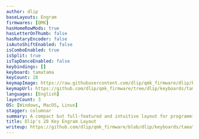 ```yaml
---
author: dlip
baseLayouts: Engram
firmwares: [QMK]
hasHomeRowMods: true
hasLetterOnThumb: false
hasRotaryEncoder: false
isAutoShiftEnabled: false
isComboEnabled: true
isSplit: true
isTapDanceEnabled: false
keybindings: []
keyboard: tamatama
keyCount: 28
keymapImage: https://raw.githubusercontent.com/dlip/qmk_firmware/dlip/keyboards/tamatama/keymaps/engram/dlip's-28-key-engram-layout.png
keymapUrl: https://github.com/dlip/qmk_firmware/tree/dlip/keyboards/tamatama/keymaps/engram
languages: [English]
layerCount: 3
OS: [Windows, MacOS, Linux]
stagger: columnar
summary: A compact but full-featured and intuitive layout for programming and prose with chording for frequent words
title: Dlip's 28 Key Engram Layout
writeup: https://github.com/dlip/qmk_firmware/blob/dlip/keyboards/tamatama/keymaps/engram/README.md
---
```

